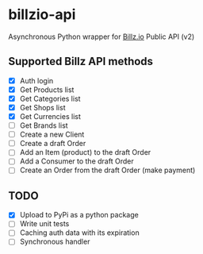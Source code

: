 # billzio-api
Asynchronous Python wrapper for [Billz.io](https://billz.io) Public API (v2)

## Supported Billz API methods
- [x] Auth login
- [x] Get Products list
- [x] Get Categories list
- [x] Get Shops list
- [x] Get Currencies list
- [ ] Get Brands list
- [ ] Create a new Client
- [ ] Create a draft Order
- [ ] Add an Item (product) to the draft Order
- [ ] Add a Consumer to the draft Order
- [ ] Create an Order from the draft Order (make payment)

## TODO
- [x] Upload to PyPi as a python package
- [ ] Write unit tests
- [ ] Caching auth data with its expiration
- [ ] Synchronous handler
